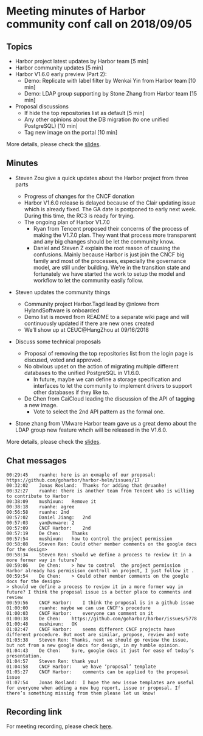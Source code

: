 # Meeting minutes of Harbor community conf call on 2018/09/05

## Topics

* Harbor project latest updates by Harbor team [5 min]
* Harbor community updates [5 min]
* Harbor V1.6.0 early preview (Part 2):
  - Demo: Replicate with label filter by Wenkai Yin from Harbor team [10 min]
  - Demo: LDAP group supporting by Stone Zhang from Harbor team [15 min]
* Proposal discussions
  - If hide the top repositories list as default [5 min]
  - Any other opinions about the DB migration (to one unified PostgreSQL) [10 min]
  - Tag new image on the portal [10 min]

More details, please check the [slides](./community_call_2018-09-05.pptx).

## Minutes

* Steven Zou give a quick updates about the Harbor project from three parts
  - Progress of changes for the CNCF donation
  - Harbor V1.6.0 release is delayed because of the Clair updating issue which is already fixed. The GA date is postponed to early next week. During this time, the RC3 is ready for trying.
  - The ongoing plan of Harbor V1.7.0
    * Ryan from Tencent proposed their concerns of the process of making the V1.7.0 plan. They want that process more transparent and any big changes should be let the community know.
    * Daniel and Steven Z explain the root reason of causing the confusions. Mainly because Harbor is just join the CNCF big family and most of the processes, especially the governance model, are still under building. We're in the transition state and fortunately we have started the work to setup the model and workflow to let the community easily follow.
* Steven updates the community things
  - Community project Harbor.Tagd  lead by @nlowe from HylandSoftware is onboarded
  - Demo list is moved from README to a separate wiki page and will continuously updated if there are new ones created
  - We’ll show up at CEUC@HangZhou at 09/16/2018

* Discuss some technical proposals
  - Proposal of removing the top repositories list from the login page is discused, voted and approved.
  - No obvious upset on the action of migrating multiple different databases to the unified PostgreSQL in V1.6.0.
    * In future, maybe we can define a storage specification and interfaces to let the community to implement drivers to support other databases if they like to.
  - De Chen from CaiCloud leading the discussion of the API of tagging a new image.
    * Vote to select the 2nd API pattern as the formal one.

* Stone zhang from VMware Harbor team gave us a great demo about the LDAP group new feature whcih will be released in the V1.6.0.

More details, please check the [slides](./community_call_2018-09-05.pptx).

## Chat messages

```
00:29:45	ruanhe:	here is an exmaple of our proposal: https://github.com/goharbor/harbor-helm/issues/17
00:32:02	Jonas Rosland:	Thanks for adding that @ruanhe!
00:32:27	ruanhe:	there is another team from Tencent who is willing to contribute to Harbor
00:38:09	mushixun:	Remove it
00:38:18	ruanhe:	agree
00:56:58	ruanhe:	2nd
00:57:02	Daniel Jiang:	2nd
00:57:03	yan@vmware:	2
00:57:09	CNCF Harbor:	2nd
00:57:19	De Chen:	Thanks
00:57:54	mushixun:	how to control the project permission
00:58:08	Steven Ren:	Could other member comments on the google docs for the design>
00:58:34	Steven Ren:	should we define a process to review it in a more former way in future?
00:59:06	De Chen:	> how to control  the project permission Harbor already has permisison controll on project, I just follow it .
00:59:54	De Chen:	> Could other member comments on the google docs for the design>
> should we define a process to review it in a more former way in future? I think the proposal issue is a better place to comments and review
00:59:56	CNCF Harbor:	I think the proposal is in a github issue
01:00:00	ruanhe:	maybe we can use CNCF's procedure
01:00:03	CNCF Harbor:	everyone can comment on it
01:00:38	De Chen:	https://github.com/goharbor/harbor/issues/5778
01:00:48	mushixun:	OK
01:02:47	CNCF Harbor:	seems different CNCF projects have different procedure. But most are similar, propose, review and vote
01:03:38	Steven Ren:	Thanks, next we should go review the issue, but not from a new google docs for design, in my humble opinion.
01:04:43	De Chen:	Sure, google docs it just for ease of today’s presentation.
01:04:57	Steven Ren:	thank you!
01:04:58	CNCF Harbor:	we have ‘proposal’ template
01:05:27	CNCF Harbor:	comments can be applied to the proposal issue
01:07:54	Jonas Rosland:	I hope the new issue templates are useful for everyone when adding a new bug report, issue or proposal. If there’s something missing from them please let us know!

```
## Recording link

For meeting recording, please check [here](https://zoom.us/recording/share/CcX6hf25ylO9lKD9PRPu2xCgxDdVZOOE099qmYD-WvOwIumekTziMw?startTime=1536152587000).